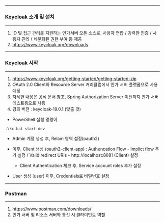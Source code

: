 -----
### Keycloak 소개 및 설치
-----
1. ID 및 접근 관리를 지원하는 인가서버 오픈 소스로, 사용자 연합 / 강력한 인증 / 사용자 관리 / 세분화된 권한 부여 등 제공
2. https://www.keycloak.org/downloads

-----
### Keycloak 시작
-----
1. https://www.keycloak.org/getting-started/getting-started-zip
2. OAuth 2.0 Client와 Resource Server 커리큘럼에서 인가 서버 플랫폼으로 사용 예정
3. 자세한 내용은 공식 문서 참조, Spring Authorization Server 이전까지 인가 서버 테스트용으로 사용
4. 강의 버전 : keycloak-19.0.1 (맞출 것)
  - PowerShell 실행 명령어
```
.\kc.bat start-dev
```

  - Admin 계정 생성 후, Relam 영역 설정(oauth2)
  - 이후, Client 생성 (oauth2-client-app) : Authencation Flow - Implict flow 추가 설정 / Vaild redirect URIs - http://localhost:8081 (Client) 설정
     + Client Authentication 체크 후, Service account roles 추가 설정

  - User 생성 (user) 이후, Credentials로 비밀번호 설정

-----
### Postman
-----
1. https://www.postman.com/downloads/
2. 인가 서버 및 리소스 서버와 통신 시 클라이언트 역할
